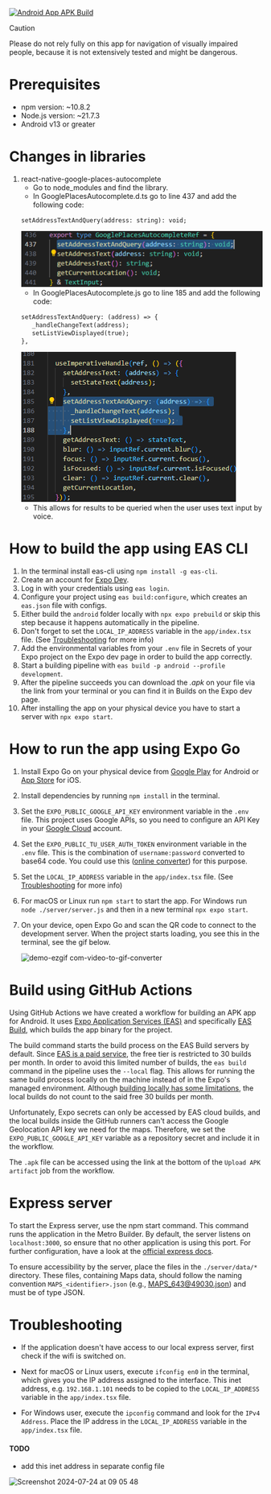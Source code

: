 [![Android App APK Build](https://github.com/Smoothex/cloud-based-traffic-light-assistant/actions/workflows/eas-android-apk-build.yaml/badge.svg?branch=master)](https://github.com/Smoothex/cloud-based-traffic-light-assistant/actions/workflows/eas-android-apk-build.yaml)

>[!CAUTION] 
> Please do not rely fully on this app for navigation of visually impaired people, because it is not extensively tested and might be dangerous.

# Prerequisites

- npm version: ~10.8.2
- Node.js version: ~21.7.3
- Android v13 or greater

# Changes in libraries

1. react-native-google-places-autocomplete
   - Go to node_modules and find the library.
   - In GooglePlacesAutocomplete.d.ts go to line 437 and add the following code:
   ```
   setAddressTextAndQuery(address: string): void;
   ```
   ![screenshot](assets/images/changeInLibDTs.png)
   - In GooglePlacesAutocomplete.js go to line 185 and add the following code:
   ```
   setAddressTextAndQuery: (address) => {
      _handleChangeText(address);
      setListViewDisplayed(true); 
   },
   ```
   ![screenshot](assets/images/changeInLibTs.png)
   - This allows for results to be queried when the user uses text input by voice.

# How to build the app using EAS CLI

1. In the terminal install eas-cli using `npm install -g eas-cli`.
1. Create an account for [Expo Dev](expo.dev).
1. Log in with your credentials using `eas login`.
1. Configure your project using `eas build:configure`, which creates an 
`eas.json` file with configs.
1. Either build the `android` folder locally with  `npx expo prebuild` or skip this step because it happens automatically in the pipeline.
1. Don't forget to set the `LOCAL_IP_ADDRESS` variable in the `app/index.tsx` file. (See [Troubleshooting](#troubleshooting) for more info)
1. Add the environmental variables from your `.env` file in Secrets of your Expo project on the Expo dev page in order to build the app correctly.
1. Start a building pipeline with `eas build -p android --profile development`.
1. After the pipeline succeeds you can download the <em>.apk</em> on your file via the link from your terminal or you can find it in Builds on the Expo dev page.
1. After installing the app on your physical device you have to start a server with `npx expo start`.

# How to run the app using Expo Go

1. Install Expo Go on your physical device from [Google Play](https://play.google.com/store/apps/details?id=host.exp.exponent&pcampaignid=web_share) for Android or [App Store](https://apps.apple.com/us/app/expo-go/id982107779) for iOS.

1. Install dependencies by running `npm install` in the terminal.

1. Set the `EXPO_PUBLIC_GOOGLE_API_KEY` environment variable in the `.env` file. This project uses Google APIs, so you need to configure an API Key in your [Google Cloud](https://console.cloud.google.com) account.

1. Set the `EXPO_PUBLIC_TU_USER_AUTH_TOKEN` environment variable in the `.env` file. This is the combination of `username:password` converted to base64 code. You could use this ([online converter](https://base64.guru/converter)) for this purpose.

1. Set the `LOCAL_IP_ADDRESS` variable in the `app/index.tsx` file. (See [Troubleshooting](#troubleshooting) for more info)

1. For macOS or Linux run `npm start` to start the app. For Windows run `node ./server/server.js` and then in a new terminal `npx expo start`.

1. On your device, open Expo Go and scan the QR code to connect to the development server. When the project starts loading, you see this in the terminal, see the gif below.
   
   ![demo-ezgif com-video-to-gif-converter](https://github.com/Smoothex/cloud-based-traffic-light-assistant/assets/79105432/3b2bed45-0a5d-4f7a-a3a0-624c75e14d8e)


# Build using GitHub Actions

Using GitHub Actions we have created a workflow for building an APK app for Android. It uses [Expo Application Services (EAS)](https://expo.dev/eas) and specifically [EAS Build](https://docs.expo.dev/build/introduction/), which builds the app binary for the project.

The build command starts the build process on the EAS Build servers by default. Since [EAS is a paid service](https://expo.dev/pricing#pay-as-you-grow), the free tier is restricted to 30 builds per month. In order to avoid this limited number of builds, the `eas build` command in the pipeline uses the `--local` flag. This allows for running the same build process locally on the machine instead of in the Expo's managed environment. Although [building locally has some limitations](https://docs.expo.dev/build-reference/local-builds/#limitations), the local builds do not count to the said free 30 builds per month.

Unfortunately, Expo secrets can only be accessed by EAS cloud builds, and the local builds inside the GitHub runners can't access the Google Geolocation API key we need for the maps. Therefore, we set the `EXPO_PUBLIC_GOOGLE_API_KEY` variable as a repository secret and include it in the workflow.

The `.apk` file can be accessed using the link at the bottom of the `Upload APK artifact` job from the workflow.


# Express server

To start the Express server, use the npm start command. This command runs the application in the Metro Builder. By default, the server listens on `localhost:3000`, so ensure that no other application is using this port. For further configuration, have a look at the [official express docs](https://expressjs.com/en/5x/api.html).

To ensure accessibility by the server, place the files in the `./server/data/*` directory. These files, containing Maps data, should follow the naming convention `MAPS_<identifier>.json` (e.g., MAPS_643@49030.json) and must be of type JSON.

# Troubleshooting

- If the application doesn't have access to our local express server, first check if the wifi is switched on. 

- Next for macOS or Linux users, execute `ifconfig en0` in the terminal, which gives you the IP address assigned to the interface. This inet address, e.g. `192.168.1.101` needs to be copied to the `LOCAL_IP_ADDRESS` variable in the `app/index.tsx` file.

- For Windows user, execute the `ipconfig` command and look for the `IPv4 Address`. Place the IP address in the `LOCAL_IP_ADDRESS` variable in the `app/index.tsx` file.

#### TODO
- add this inet address in separate config file

![Screenshot 2024-07-24 at 09 05 48](https://github.com/user-attachments/assets/2ee6fa58-2999-4bca-9f8d-ab1b1a077508)


